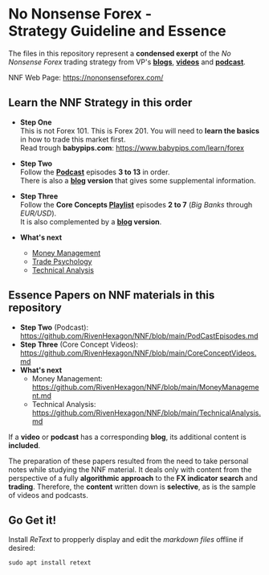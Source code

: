# No Nonsense Forex -<br>Strategy Guideline and Essence

The files in this repository represent a **condensed exerpt** of the *No Nonsense Forex* trading strategy from VP's **[blogs](https://nononsenseforex.com/forex-blog/ "NNF blog")**, **[videos](https://www.youtube.com/channel/UCc8IRYpgBr4NGbaQFnd2b-A "youtube")** and **[podcast](https://nononsenseforex.com/forex-podcast/)**.

NNF Web Page: <https://nononsenseforex.com/>

## Learn the NNF Strategy in this order

* **Step One**<br>
  This is not Forex 101. This is Forex 201. You will need to **learn the basics** in how to trade this
  market first.<br>
  Read trough **babypips.com**: <https://www.babypips.com/learn/forex>

* **Step Two**<br>
Follow the **[Podcast](https://nononsenseforex.com/forex-podcast/)** episodes **3 to 13** in order.
<br>There is also a **[blog](https://nononsenseforex.com/forex-blog/page/9/ "podcast blog") version** that
gives some supplemental information.

* **Step Three**<br>
Follow the **Core Concepts [Playlist](https://youtube.com/playlist?list=PLPqWQo6-TXfHyC12MRHK5doA5oUeGwpkV "youtube")** episodes **2 to 7** (*Big Banks* through *EUR/USD*).<br>It is also complemented by a **[blog](https://nononsenseforex.com/category/forex-basics/ "core concept blog") version**.

* **What's next**
    * [Money Management](https://www.youtube.com/playlist?list=PLPqWQo6-TXfE8G_Mmxow0znSSoWTu44e7 "YouTube playlist")
    * [Trade Psychology](https://www.youtube.com/playlist?list=PLPqWQo6-TXfHvb2XDgU-WgFIubbo3gBVR "YouTube playlist")
    * [Technical Analysis](https://www.youtube.com/playlist?list=PLPqWQo6-TXfE_EEypsX7-by2qub_S09WN "YouTube playlist")

## Essence Papers on NNF materials in this repository
* **Step Two** (Podcast):<br>
  <https://github.com/RivenHexagon/NNF/blob/main/PodCastEpisodes.md>
* **Step Three** (Core Concept Videos):<br>
  <https://github.com/RivenHexagon/NNF/blob/main/CoreConceptVideos.md>
* **What's next**
    * Money Management:<br>
  <https://github.com/RivenHexagon/NNF/blob/main/MoneyManagement.md>
    * Technical Analysis:<br>
  <https://github.com/RivenHexagon/NNF/blob/main/TechnicalAnalysis.md>

If a **video** or **podcast** has a corresponding **blog**, its additional content is **included**.

The preparation of these papers resulted from the need to take personal notes while studying the NNF material. It deals only with content from the perspective of a fully **algorithmic approach** to the **FX indicator search** and **trading**. Therefore, the **content** written down is **selective**, as is the sample of videos and podcasts.

## Go Get it!
Install *ReText* to propperly display and edit the *markdown files* offline if desired:

`sudo apt install retext`

